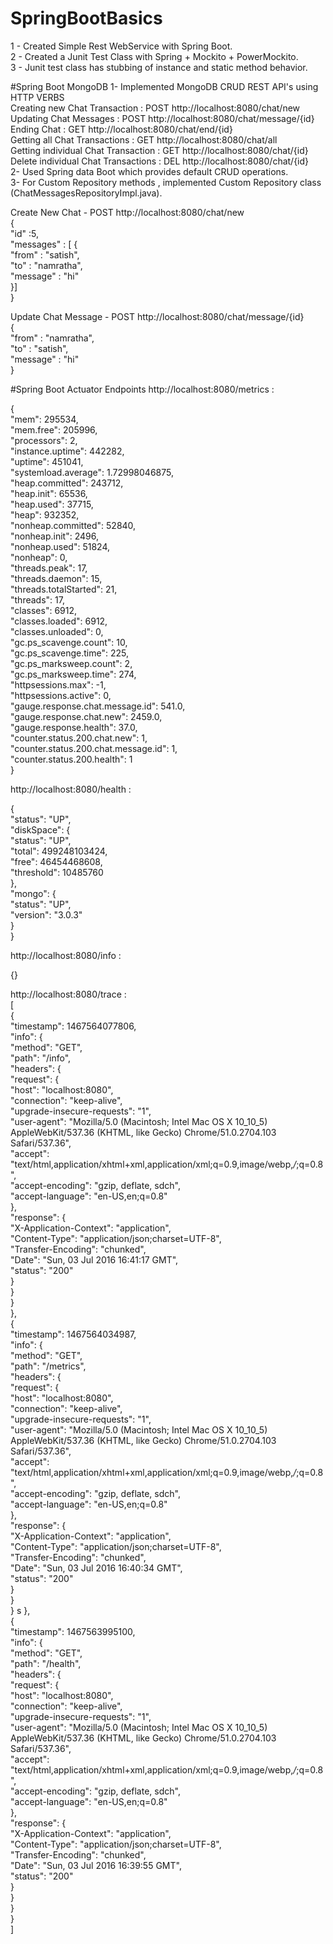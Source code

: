 # SpringBootBasics
1 - Created Simple Rest WebService with Spring Boot.  
2 - Created a Junit Test Class with Spring + Mockito + PowerMockito.   
3 - Junit test class has stubbing of instance and static method behavior.  

#Spring Boot MongoDB
1- Implemented MongoDB CRUD REST API's using HTTP VERBS   
	  Creating new Chat Transaction : POST http://localhost:8080/chat/new  
	  Updating Chat Messages : POST http://localhost:8080/chat/message/{id}    
	  Ending Chat : GET http://localhost:8080/chat/end/{id}  
	  Getting all Chat Transactions : GET http://localhost:8080/chat/all  
	  Getting individual Chat Transaction : GET http://localhost:8080/chat/{id}  
	  Delete individual Chat Transactions : DEL http://localhost:8080/chat/{id}  
2- Used Spring data Boot which provides default CRUD operations.     
3- For Custom Repository methods , implemented Custom Repository class (ChatMessagesRepositoryImpl.java).  

Create New Chat - POST http://localhost:8080/chat/new  
{  
   "id" :5,  
   "messages" : [ {  
                 "from" : "satish",  
                 "to" : "namratha",  
                 "message" : "hi"  
                 }]  
}  

Update Chat Message - POST http://localhost:8080/chat/message/{id}  
{  
                 "from" : "namratha",  
                 "to" : "satish",  
                 "message" : "hi"  
}  

#Spring Boot Actuator Endpoints
 http://localhost:8080/metrics :  
 
 {  
  "mem": 295534,  
  "mem.free": 205996,  
  "processors": 2,  
  "instance.uptime": 442282,  
  "uptime": 451041,  
  "systemload.average": 1.72998046875,  
  "heap.committed": 243712,  
  "heap.init": 65536,  
  "heap.used": 37715,  
  "heap": 932352,  
  "nonheap.committed": 52840,  
  "nonheap.init": 2496,  
  "nonheap.used": 51824,  
  "nonheap": 0,  
  "threads.peak": 17,  
  "threads.daemon": 15,  
  "threads.totalStarted": 21,  
  "threads": 17,  
  "classes": 6912,  
  "classes.loaded": 6912,  
  "classes.unloaded": 0,  
  "gc.ps_scavenge.count": 10,  
  "gc.ps_scavenge.time": 225,  
  "gc.ps_marksweep.count": 2,  
  "gc.ps_marksweep.time": 274,  
  "httpsessions.max": -1,  
  "httpsessions.active": 0,  
  "gauge.response.chat.message.id": 541.0,  
  "gauge.response.chat.new": 2459.0,  
  "gauge.response.health": 37.0,  
  "counter.status.200.chat.new": 1,  
  "counter.status.200.chat.message.id": 1,  
  "counter.status.200.health": 1  
}  

 http://localhost:8080/health : 
 
 {  
  "status": "UP",  
  "diskSpace": {  
    "status": "UP",  
    "total": 499248103424,  
    "free": 46454468608,  
    "threshold": 10485760  
  },  
  "mongo": {  
    "status": "UP",  
    "version": "3.0.3"  
  }  
}  


 http://localhost:8080/info :  
 
 {}  
 
 http://localhost:8080/trace :  
 [  
  {  
    "timestamp": 1467564077806,  
    "info": {  
      "method": "GET",  
      "path": "/info",  
      "headers": {  
        "request": {  
          "host": "localhost:8080",  
          "connection": "keep-alive",  
          "upgrade-insecure-requests": "1",  
          "user-agent": "Mozilla/5.0 (Macintosh; Intel Mac OS X 10_10_5) AppleWebKit/537.36 (KHTML, like Gecko) Chrome/51.0.2704.103 Safari/537.36",  
          "accept": "text/html,application/xhtml+xml,application/xml;q=0.9,image/webp,*/*;q=0.8",  
          "accept-encoding": "gzip, deflate, sdch",  
          "accept-language": "en-US,en;q=0.8"  
        },  
        "response": {  
          "X-Application-Context": "application",  
          "Content-Type": "application/json;charset=UTF-8",  
          "Transfer-Encoding": "chunked",  
          "Date": "Sun, 03 Jul 2016 16:41:17 GMT",  
          "status": "200"  
        }  
      }  
    }  
  },  
  {  
    "timestamp": 1467564034987,  
    "info": {  
      "method": "GET",  
      "path": "/metrics",  
      "headers": {  
        "request": {  
          "host": "localhost:8080",  
          "connection": "keep-alive",  
          "upgrade-insecure-requests": "1",  
          "user-agent": "Mozilla/5.0 (Macintosh; Intel Mac OS X 10_10_5) AppleWebKit/537.36 (KHTML, like Gecko) Chrome/51.0.2704.103 Safari/537.36",  
          "accept": "text/html,application/xhtml+xml,application/xml;q=0.9,image/webp,*/*;q=0.8",  
          "accept-encoding": "gzip, deflate, sdch",  
          "accept-language": "en-US,en;q=0.8"  
        },  
        "response": {  
          "X-Application-Context": "application",  
          "Content-Type": "application/json;charset=UTF-8",  
          "Transfer-Encoding": "chunked",  
          "Date": "Sun, 03 Jul 2016 16:40:34 GMT",  
          "status": "200"  
        }  
      }  
    }  s
  },  
  {  
    "timestamp": 1467563995100,  
    "info": {  
      "method": "GET",  
      "path": "/health",  
      "headers": {   
        "request": {  
          "host": "localhost:8080",  
          "connection": "keep-alive",  
          "upgrade-insecure-requests": "1",  
          "user-agent": "Mozilla/5.0 (Macintosh; Intel Mac OS X 10_10_5) AppleWebKit/537.36 (KHTML, like Gecko) Chrome/51.0.2704.103 Safari/537.36",  
          "accept": "text/html,application/xhtml+xml,application/xml;q=0.9,image/webp,*/*;q=0.8",  
          "accept-encoding": "gzip, deflate, sdch",  
          "accept-language": "en-US,en;q=0.8"  
        },  
        "response": {  
          "X-Application-Context": "application",  
          "Content-Type": "application/json;charset=UTF-8",  
          "Transfer-Encoding": "chunked",  
          "Date": "Sun, 03 Jul 2016 16:39:55 GMT",  
          "status": "200"  
        }  
      }  
    }  
  }  
]  
